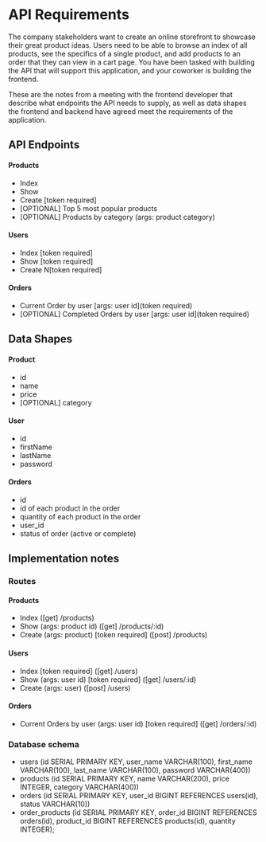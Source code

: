# API Requirements

The company stakeholders want to create an online storefront to showcase their great product ideas. Users need to be able to browse an index of all products, see the specifics of a single product, and add products to an order that they can view in a cart page. You have been tasked with building the API that will support this application, and your coworker is building the frontend.

These are the notes from a meeting with the frontend developer that describe what endpoints the API needs to supply, as well as data shapes the frontend and backend have agreed meet the requirements of the application.

## API Endpoints

#### Products

- Index
- Show
- Create [token required]
- [OPTIONAL] Top 5 most popular products
- [OPTIONAL] Products by category (args: product category)

#### Users

- Index [token required]
- Show [token required]
- Create N[token required]

#### Orders

- Current Order by user [args: user id](token required)
- [OPTIONAL] Completed Orders by user [args: user id](token required)

## Data Shapes

#### Product

- id
- name
- price
- [OPTIONAL] category

#### User

- id
- firstName
- lastName
- password

#### Orders

- id
- id of each product in the order
- quantity of each product in the order
- user_id
- status of order (active or complete)

## Implementation notes

### Routes

#### Products

- Index ([get] /products)
- Show (args: product id) ([get] /products/:id)
- Create (args: product) [token required] ([post] /products)

#### Users

- Index [token required] ([get] /users)
- Show (args: user id) [token required] ([get] /users/:id)
- Create (args: user) ([post] /users)

#### Orders

- Current Orders by user (args: user id) [token required] ([get] /orders/:id)

### Database schema

- users (id SERIAL PRIMARY KEY, user_name VARCHAR(100), first_name VARCHAR(100), last_name VARCHAR(100), password VARCHAR(400))
- products (id SERIAL PRIMARY KEY, name VARCHAR(200), price INTEGER, category VARCHAR(400))
- orders (id SERIAL PRIMARY KEY, user_id BIGINT REFERENCES users(id), status VARCHAR(10))
- order_products (id SERIAL PRIMARY KEY, order_id BIGINT REFERENCES orders(id), product_id BIGINT REFERENCES products(id), quantity INTEGER);
